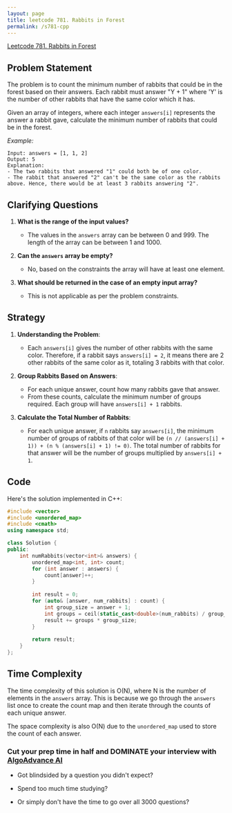 ```yaml
---
layout: page
title: leetcode 781. Rabbits in Forest
permalink: /s781-cpp
---
```

[Leetcode 781. Rabbits in Forest](https://algoadvance.github.io/algoadvance/l781)
## Problem Statement

The problem is to count the minimum number of rabbits that could be in the forest based on their answers. Each rabbit must answer "Y + 1" where 'Y' is the number of other rabbits that have the same color which it has.

Given an array of integers, where each integer `answers[i]` represents the answer a rabbit gave, calculate the minimum number of rabbits that could be in the forest.

*Example:*
``` 
Input: answers = [1, 1, 2]
Output: 5
Explanation: 
- The two rabbits that answered "1" could both be of one color.
- The rabbit that answered "2" can't be the same color as the rabbits above. Hence, there would be at least 3 rabbits answering "2".
```

## Clarifying Questions
1. **What is the range of the input values?** 
   - The values in the `answers` array can be between 0 and 999. The length of the array can be between 1 and 1000.

2. **Can the `answers` array be empty?**
   - No, based on the constraints the array will have at least one element.

3. **What should be returned in the case of an empty input array?**
   - This is not applicable as per the problem constraints.

## Strategy
1. **Understanding the Problem**:
   - Each `answers[i]` gives the number of other rabbits with the same color. Therefore, if a rabbit says `answers[i] = 2`, it means there are 2 other rabbits of the same color as it, totaling 3 rabbits with that color.

2. **Group Rabbits Based on Answers**:
   - For each unique answer, count how many rabbits gave that answer. 
   - From these counts, calculate the minimum number of groups required. Each group will have `answers[i] + 1` rabbits.

3. **Calculate the Total Number of Rabbits**:
   - For each unique answer, if `n` rabbits say `answers[i]`, the minimum number of groups of rabbits of that color will be `(n // (answers[i] + 1)) + (n % (answers[i] + 1) != 0)`. The total number of rabbits for that answer will be the number of groups multiplied by `answers[i] + 1`.

## Code
Here's the solution implemented in C++:

```cpp
#include <vector>
#include <unordered_map>
#include <cmath>
using namespace std;

class Solution {
public:
    int numRabbits(vector<int>& answers) {
        unordered_map<int, int> count;
        for (int answer : answers) {
            count[answer]++;
        }
        
        int result = 0;
        for (auto& [answer, num_rabbits] : count) {
            int group_size = answer + 1;
            int groups = ceil(static_cast<double>(num_rabbits) / group_size);
            result += groups * group_size;
        }
        
        return result;
    }
};
```

## Time Complexity
The time complexity of this solution is O(N), where N is the number of elements in the `answers` array. This is because we go through the `answers` list once to create the count map and then iterate through the counts of each unique answer.

The space complexity is also O(N) due to the `unordered_map` used to store the count of each answer.


### Cut your prep time in half and DOMINATE your interview with [AlgoAdvance AI](https://algoAdvance.com)

- Got blindsided by a question you didn't expect?

- Spend too much time studying?

- Or simply don't have the time to go over all 3000 questions?

